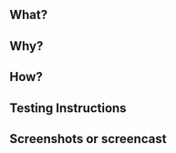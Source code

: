 <!-- Thanks for contributing to WP Popular Posts! -->

## What?
<!-- In a few words, what is the PR actually doing? -->

## Why?
<!-- Why is this PR necessary? What problem is it solving? Reference any existing previous issue(s) or PR(s), but please add a short summary here, too -->

## How?
<!-- How is your PR addressing the issue at hand? What are the implementation details? -->

## Testing Instructions
<!-- Please include step by step instructions on how to test this PR. -->
<!-- 1. Open a Post or Page. -->
<!-- 2. Insert a WP Popular Posts Block. -->
<!-- 3. etc. -->

## Screenshots or screencast <!-- if applicable -->
